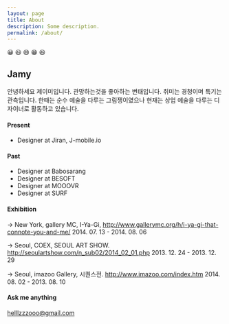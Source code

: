 ```yaml
---
layout: page
title: About
description: Some description.
permalink: /about/
---
```


<!-- <img itemprop="image" class="img-rounded" src="#" alt="jamy"> -->
😀 😃 😄 😁 😆
## Jamy 
안녕하세요 제이미입니다. 
관망하는것을 좋아하는 변태입니다.
취미는 경청이며 특기는 관측입니다.
한때는 순수 예술을 다루는 그림쟁이였으나 현재는 상업 예술을 다루는 디자이너로 활동하고 있습니다.

#### Present 
- Designer at Jiran, J-mobile.io

#### Past
- Designer at Babosarang
- Designer at BESOFT
- Designer at MOOOVR
- Designer at SURF


#### Exhibition
→ New York, gallery MC, I-Ya-Gi,
http://www.gallerymc.org/h/i-ya-gi-that-connote-you-and-me/
2014. 07. 13 - 2014. 08. 06

→ Seoul, COEX, SEOUL ART SHOW.
http://seoulartshow.com/n_sub02/2014_02_01.php
2013. 12. 24 - 2013. 12. 29

→ Seoul, imazoo Gallery, 시퀀스전.
http://www.imazoo.com/index.htm
2014. 08. 02 - 2013. 08. 10


#### Ask me anything
helllzzzooo@gmail.com
